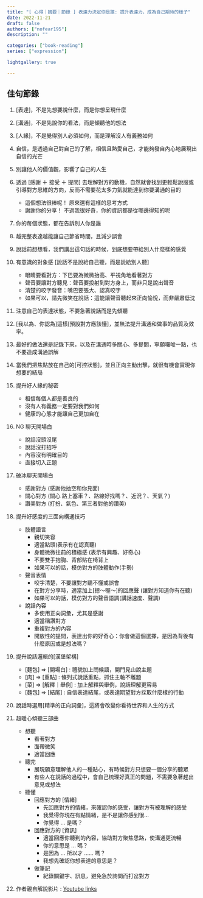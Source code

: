 ```yaml
---
title: "[ 心得｜摘要｜節錄 ] 表達力決定你是誰: 提升表達力，成為自己期待的樣子"
date: 2022-11-21
draft: false
authors: ["nofear195"]
description: ""

categories: ["book-reading"]
series: ["expression"]

lightgallery: true

---
```



## 佳句節錄

1. [表達]，不是先想要說什麼，而是你想呈現什麼
2. [溝通]，不是先說你的看法，而是傾聽他的想法
3. [人緣]，不是覺得別人必須如何，而是理解沒人有義務如何
4. 自信，是透過自己對自己的了解，相信且熱愛自己，才能夠發自內心地展現出自信的光芒
5. 別讓他人的價值觀，影響了自己的人生
6. 透過 [感謝 ＋ 接受 ＋ 提問] 去理解對方的動機，自然就會找到更輕鬆說服或引導對方思維的方向，反而不需要花太多力氣就能達到你要溝通的目的
   - 這個想法很棒呢！ 原來還有這樣的思考方式
   - 謝謝你的分享！ 不過我很好奇，你的資訊都是從哪邊得知的呢
7. 你的每個狀態，都在告訴別人你是誰
8. 越完整表達越能讓自己節省時間，且減少誤會
9. 說話前想想看，我們講出這句話的時候，到底想要帶給別人什麼樣的感覺
10. 有意識的對象感 [說話不是說給自己聽，而是說給別人聽]
    - 眼睛要看對方：下巴要為微微抬高、平視角地看著對方
    - 聲音要讓對方聽見：聲音要投射到對方身上，而非只是說出聲音
    - 清楚的咬字發音：嘴巴要張大、認真咬字
    - 如果可以，請先微笑在說話：這能讓聲音聽起來正向愉悅，而非嚴肅低沈
11. 注意自己的表達狀態，不要急著說話而是先傾聽
12. [我以為、你認為]這樣[預設對方應該懂]，並無法提升溝通和做事的品質及效率。
13. 最好的做法還是記錄下來，以及在溝通時多關心、多提問，寧願囉唆一點，也不要造成溝通誤解
14. 當我們把焦點放在自己的[可控狀態]，並且正向主動出擊，就很有機會實現你想要的結局
15. 提升好人緣的秘密
    - 相信每個人都是善良的
    - 沒有人有義務一定要對我們如何
    - 健康的心態才能讓自己更加自在
16. NG 聊天開場白
    - 說話沒頭沒尾
    - 說話沒打招呼
    - 內容沒有明確目的
    - 直接切入正題
17. 破冰聊天開場白
    - 感謝對方 (感謝他抽空和你見面)
    - 關心對方 (關心 路上塞車？、路線好找嗎？、近況？、天氣？)
    - 讚美對方 (打扮、氣色、第三者對他的讚美)
18. 提升好感度的三面向構通技巧
    - 肢體語言
        - 親切笑容
        - 適當點頭(表示有在認真聽)
        - 身體微微往前的積極感 (表示有興趣、好奇心)
        - 不要雙手抱胸、背部貼在椅背上
        - 如果可以的話，模仿對方的肢體動作(手勢)
    - 聲音表情
        - 咬字清楚，不要讓對方聽不懂或誤會
        - 在對方分享時，適當加上[摁～喔～]的回應聲 (讓對方知道你有在聽)
        - 如果可以的話，模仿對方的聲音語調(講話速度、聲調)
    - 說話內容
        - 多使用正向詞彙，尤其是感謝
        - 適當稱讚對方
        - 重複對方的內容
        - 開放性的提問，表達出你的好奇心：你會做這個選擇，是因為背後有什麼原因或是想法嗎？
19. 提升說話邏輯的[漢堡架構]
    - [麵包] => [開場白] : 禮貌加上問候語，開門見山說主題
    - [肉] => [重點] : 條列式說話重點，抓住主軸不離題
    - [菜] => [解釋｜舉例] : 加上解釋與舉例，說話理解更容易
    - [麵包] => [結尾] : 自信表達結尾，或表達期望對方採取什麼樣的行動
20. 說話時選用[精準的正向詞彙]，這將會改變你看待世界和人生的方式
21. 超暖心傾聽三部曲
    - 想聽
        - 看著對方
        - 面帶微笑
        - 適當回應
    - 聽完
        - 展現願意理解他人的一種貼心，有時候對方只想要一個分享的聽眾
        - 有些人在說話的過程中，會自己梳理好真正的問題，不需要急著趕出意見或想法
    - 聽懂
        - 回應對方的 [情緒] 
            - 先回應對方的情緒，來確認你的感受，讓對方有被理解的感受
            - 我覺得你現在有點情緒，是不是讓你感到很...
            - 你覺得 ... 是嗎？
        - 回應對方的 [資訊] 
            - 適當回應你聽到的內容，協助對方聚焦思路，使溝通更流暢
            - 你的意思是 ... 嗎？
            - 是因為 ... 所以才 ...... 嗎？
            - 我想先確認你想表達的意思是？
        - 做筆記
            - 紀錄關鍵字、訊息，避免急於詢問而打岔對方

22. 作者親自解說影片 : [Youtube links](https://www.youtube.com/playlist?list=PLacw7ZlSTksamyqYN7cw8b5JOSBzclx2q)